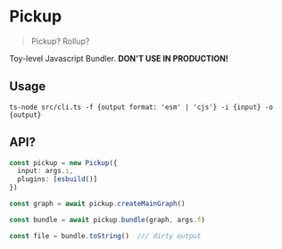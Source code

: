 # Pickup
> Pickup? Rollup?

Toy-level Javascript Bundler.
**DON'T USE IN PRODUCTION!**

## Usage
```
ts-node src/cli.ts -f {output format: 'esm' | 'cjs'} -i {input} -o {output}
```

## API?
```typescript
const pickup = new Pickup({
  input: args.i,
  plugins: [esbuild()]
})

const graph = await pickup.createMainGraph()

const bundle = await pickup.bundle(graph, args.f)

const file = bundle.toString()  /// dirty output
```